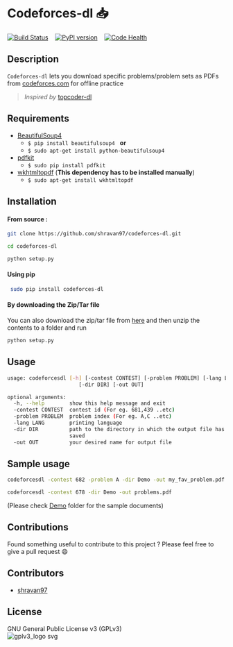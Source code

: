 # Codeforces-dl :inbox_tray: 

[![Build Status](https://travis-ci.org/shravan97/codeforces-dl.svg?branch=master)](https://travis-ci.org/shravan97/codeforces-dl)
&nbsp;&nbsp;
[![PyPI version](https://badge.fury.io/py/codeforces-dl.svg)](https://badge.fury.io/py/codeforces-dl)
&nbsp;&nbsp;
[![Code Health](https://landscape.io/github/shravan97/codeforces-dl/master/landscape.svg?style=flat)](https://landscape.io/github/shravan97/codeforces-dl/master)  

## Description
``` Codeforces-dl ``` lets you download specific problems/problem sets as PDFs from [codeforces.com](http://codeforces.com) for offline practice  
> *Inspired by* [topcoder-dl](https://github.com/tushar-rishav/topcoder-dl)  

## Requirements
- [BeautifulSoup4](https://www.crummy.com/software/BeautifulSoup/)  
    * ``` $ pip install beautifulsoup4 ```  &nbsp; **or**  
    * ``` $ sudo apt-get install python-beautifulsoup4 ```  
- [pdfkit](https://pypi.python.org/pypi/pdfkit)  
    * ``` $ sudo pip install pdfkit ```
- [wkhtmltopdf](http://wkhtmltopdf.org/) (**This dependency has to be installed manually**)  
    * ``` $ sudo apt-get install wkhtmltopdf ```  

## Installation
#### From source :
```sh 
git clone https://github.com/shravan97/codeforces-dl.git 

```  
```sh 
cd codeforces-dl 

```  
```sh 
python setup.py 

```  
#### Using pip
```sh
 sudo pip install codeforces-dl

```  
#### By downloading the Zip/Tar file
You can also download the zip/tar file from [here](https://github.com/shravan97/codeforces-dl/releases/tag/1.0.0.1) and then unzip the contents to a folder and run  
```bash 
python setup.py

```  



## Usage 
```sh 
usage: codeforcesdl [-h] [-contest CONTEST] [-problem PROBLEM] [-lang LANG]
                       [-dir DIR] [-out OUT]

optional arguments:
  -h, --help        show this help message and exit
  -contest CONTEST  contest id (For eg. 681,439 ..etc)
  -problem PROBLEM  problem index (For eg. A,C ..etc)
  -lang LANG        printing language
  -dir DIR          path to the directory in which the output file has to be
                    saved
  -out OUT          your desired name for output file

```  
## Sample usage 
```sh 
codeforcesdl -contest 682 -problem A -dir Demo -out my_fav_problem.pdf 

```  
```sh 
codeforcesdl -contest 678 -dir Demo -out problems.pdf

```  
(Please check [Demo](https://github.com/shravan97/codeforces-dl/blob/master/Demo/) folder for the sample documents)  


## Contributions
Found something useful to contribute to this project ? Please feel free to give a pull request :smile:  

## Contributors  
- [shravan97](https://github.com/shravan97)  

## License
GNU General Public License v3 (GPLv3)  
![gplv3_logo svg](https://cloud.githubusercontent.com/assets/10980285/16361582/a40f472a-3bb2-11e6-80c4-dd633af6c284.png)  
